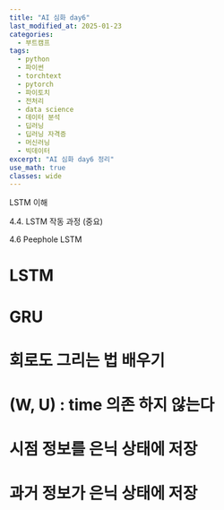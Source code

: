 ```yaml
---
title: "AI 심화 day6"
last_modified_at: 2025-01-23
categories:
  - 부트캠프
tags:
  - python
  - 파이썬
  - torchtext
  - pytorch
  - 파이토치
  - 전처리
  - data science
  - 데이터 분석
  - 딥러닝
  - 딥러닝 자격증
  - 머신러닝
  - 빅데이터
excerpt: "AI 심화 day6 정리"
use_math: true
classes: wide
---
```


LSTM 이해

4.4. LSTM 작동 과정 (중요)

4.6 Peephole LSTM

# LSTM
# GRU

# 회로도 그리는 법 배우기

# (W, U) : time 의존 하지 않는다
# 시점 정보를 은닉 상태에 저장
# 과거 정보가 은닉 상태에 저장
